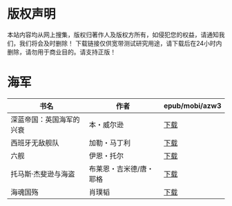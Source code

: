 # 版权声明

本站内容均从网上搜集，版权归著作人及版权方所有，如侵犯您的权益，请通知我们，我们将会及时删除！ 下载链接仅供宽带测试研究用途，请下载后在24小时内删除，请勿用于商业目的。请支持正版！

# 海军

| 书名 | 作者 | epub/mobi/azw3 |
| --- | --- | --- |
| 深蓝帝国：英国海军的兴衰 | 本・威尔逊 | [下载](https://url89.ctfile.com/f/31084289-1357003900-cc034b?p=8866) |
| 西班牙无敌舰队 | 加勒・马丁利 | [下载](https://url89.ctfile.com/f/31084289-1357046215-d2a105?p=8866) |
| 六舰 | 伊恩・托尔 | [下载](https://url89.ctfile.com/f/31084289-1357040281-f9263d?p=8866) |
| 托马斯·杰斐逊与海盗 | 布莱恩・吉米德/唐・耶格 | [下载](https://url89.ctfile.com/f/31084289-1357032172-3a2bd7?p=8866) |
| 海魂国殇 | 肖璞韬 | [下载](https://url89.ctfile.com/f/31084289-1357020121-e8411c?p=8866) |
